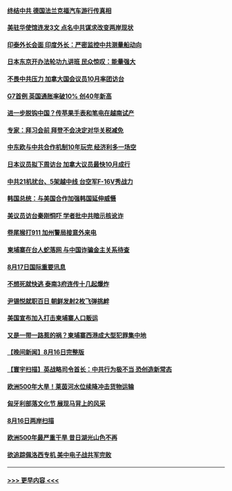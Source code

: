 #### [终结中共 德国法兰克福汽车游行传真相](../pages/prog202/a103504683.md?t=08180501) 
#### [美驻华使馆连发3文 点名中共谋求改变两岸现状](../pages/prog202/a103504713.md?t=08180501) 
#### [印泰外长会面 印度外长：严密监控中共测量船动向](../pages/prog202/a103504688.md?t=08180501) 
#### [日本东京开办法轮功九讲班 民众惊叹：能量强大](../pages/prog202/a103504699.md?t=08180501) 
#### [不畏中共压力 加拿大国会议员10月率团访台](../pages/prog202/a103504672.md?t=08180501) 
#### [G7首例 英国通胀率破10% 创40年新高](../pages/prog202/a103504641.md?t=08180501) 
#### [进一步脱钩中国？传苹果手表和笔电在越南试产](../pages/prog202/a103504576.md?t=08180501) 
#### [专家：拜习会前 拜登不会决定对华关税减免](../pages/prog202/a103504511.md?t=08180501) 
#### [中东欧与中共合作机制10年玩完 经济利多一场空](../pages/prog202/a103504517.md?t=08180501) 
#### [日本议员拟下周访台 加拿大议员最快10月成行](../pages/prog202/a103504526.md?t=08180501) 
#### [中共21机扰台、5架越中线 台空军F-16V秀战力](../pages/prog202/a103504505.md?t=08180501) 
#### [韩国总统：与美国合作加强韩国延伸威慑](../pages/prog202/a103504500.md?t=08180501) 
#### [美议员访台秦刚恫吓 学者批中共暗示核讹诈](../pages/prog202/a103504494.md?t=08180501) 
#### [卷尾猴打911 加州警局接意外来电](../pages/prog202/a103504398.md?t=08180501) 
#### [柬埔寨在台人蛇落网 与中国诈骗金主关系待查](../pages/prog202/a103504377.md?t=08180501) 
#### [8月17日国际重要讯息](../pages/prog202/a103504369.md?t=08180501) 
#### [不想死就快逃 泰南3府连传十几起爆炸](../pages/prog202/a103504330.md?t=08180501) 
#### [尹锡悦就职百日 朝鲜发射2枚飞弹挑衅](../pages/prog202/a103504311.md?t=08180501) 
#### [美国宣布加入打击柬埔寨人口贩运](../pages/prog202/a103504301.md?t=08180501) 
#### [又是一带一路惹的祸？柬埔寨西港成大型犯罪集中地](../pages/prog202/a103504297.md?t=08180501) 
#### [【晚间新闻】8月16日完整版](../pages/prog202/a103504096.md?t=08180501) 
#### [【寰宇扫描】英战略司令首长：中共行为极不当 恐创造新常态](../pages/prog202/a103504122.md?t=08180501) 
#### [欧洲500年大旱！莱茵河水位续降冲击货物运输](../pages/prog202/a103504139.md?t=08180501) 
#### [匈牙利部落文化节 展现马背上的风采](../pages/prog202/a103503985.md?t=08180501) 
#### [8月16日两岸扫描](../pages/prog202/a103503965.md?t=08180501) 
#### [欧洲500年最严重干旱 昔日湖光山色不再](../pages/prog202/a103503960.md?t=08180501) 
#### [欲追踪佩洛西专机 美中电子战共军完败](../pages/prog202/a103503953.md?t=08180501) 

----
#### [ >>> 更早内容 <<< ](../indexes/prog202-earlier.md)
